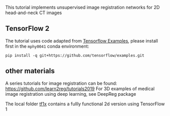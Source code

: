This tutorial implements unsupervised image registration networks for 2D head-and-neck CT images  


## TensorFlow 2  
The tutorial uses code adapted from [Tensorflow Examples](https://github.com/tensorflow/examples), please install first in the `mphy0041` conda environment:
```
pip install -q git+https://github.com/tensorflow/examples.git
```

## other materials
A series tutorials for image registration can be found: https://github.com/learn2reg/tutorials2019
For 3D examples of medical image registration using deep learning, see DeepReg package

The local folder [tf1x](./tf1x) contains a fullly functional 2d version using TensorFlow 1
